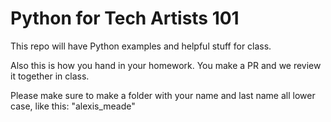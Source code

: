 # Python for Tech Artists 101
This repo will have Python examples and helpful stuff for class.

Also this is how you hand in your homework. 
You make a PR and we review it together in class.

Please make sure to make a folder with your name and last name all lower case, like this: "alexis_meade"
